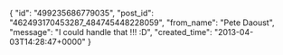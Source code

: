  {
   "id": "499235686779035",
   "post_id": "462493170453287_484745448228059",
   "from_name": "Pete Daoust",
   "message": "I could handle that !!! :D",
   "created_time": "2013-04-03T14:28:47+0000"
 }
